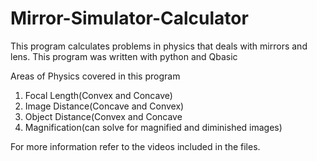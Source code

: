 # Mirror-Simulator-Calculator
This program calculates problems in physics that deals with mirrors and lens.
This program was written with python and Qbasic

Areas of Physics covered in this program

1. Focal Length(Convex and Concave)
2. Image Distance(Concave and Convex)
3. Object Distance(Convex and Concave
4. Magnification(can solve for magnified and diminished images)

For more information refer to the videos included in the files.
